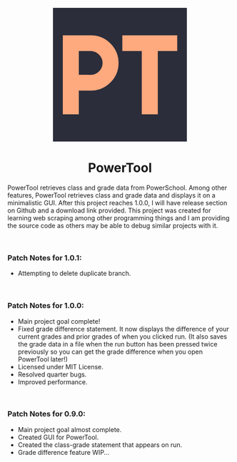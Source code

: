[<div style="text-align:center"><img src="PowerTool.jpg" width="300"/></div>](PowerTool.jpg)

<center> <h1>PowerTool</h1> </center>

PowerTool retrieves class and grade data from PowerSchool. Among other features, PowerTool retrieves class and grade data and displays it on a minimalistic GUI. After this project reaches 1.0.0, I will have release section on Github and a download link provided. This project was created for learning web scraping among other programming things and I am providing the source code as others may be able to debug similar projects with it.

<br />

### Patch Notes for 1.0.1:

- Attempting to delete duplicate branch.

<br />

### Patch Notes for 1.0.0:

- Main project goal complete!
- Fixed grade difference statement. It now displays the difference of your current grades and prior grades of when you clicked run. (It also saves the grade data in a file when the run button has been pressed twice previously so you can get the grade difference when you open PowerTool later!)
- Licensed under MIT License.
- Resolved quarter bugs.
- Improved performance.

<br />

### Patch Notes for 0.9.0:

- Main project goal almost complete.
- Created GUI for PowerTool.
- Created the class-grade statement that appears on run.
- Grade difference feature WIP...
